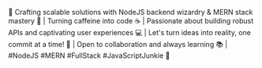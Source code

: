 🚀 Crafting scalable solutions with NodeJS backend wizardry & MERN stack mastery 🌟 | Turning caffeine into code ☕ | Passionate about building robust APIs and captivating user experiences 💻 | Let's turn ideas into reality, one commit at a time! 🌈 | Open to collaboration and always learning 📚 | #NodeJS #MERN #FullStack #JavaScriptJunkie 🚀

<!---
AkshatMishra99/AkshatMishra99 is a ✨ special ✨ repository because its `README.md` (this file) appears on your GitHub profile.
You can click the Preview link to take a look at your changes.
--->
